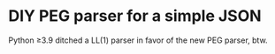# DIY PEG parser for a simple JSON
Python ≥3.9 ditched a LL(1) parser in favor of the new PEG parser, btw.
